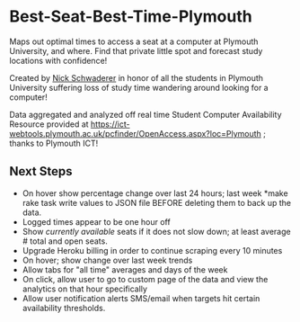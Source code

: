 # Best-Seat-Best-Time-Plymouth
Maps out optimal times to access a seat at a computer at Plymouth University, and where. Find that private little spot and forecast study locations with confidence!

Created by [Nick Schwaderer](https://github.com/schwad) in honor of all the students in Plymouth University suffering loss of study time wandering around looking for a computer!

Data aggregated and analyzed off real time Student Computer Availability Resource provided at https://ict-webtools.plymouth.ac.uk/pcfinder/OpenAccess.aspx?loc=Plymouth ; thanks to Plymouth ICT!


## Next Steps

 * On hover show percentage change over last 24 hours; last week
 *make rake task write values to JSON file BEFORE deleting them to back up the data.
 * Logged times appear to be one hour off
 * Show *currently available* seats if it does not slow down; at least average # total and open seats.
 * Upgrade Heroku billing in order to continue scraping every 10 minutes
 * On hover; show change over last week trends
 * Allow tabs for "all time" averages and days of the week
 * On click, allow user to go to custom page of the data and view the analytics on that hour specifically
 * Allow user notification alerts SMS/email when targets hit certain availability thresholds.
